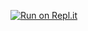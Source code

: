 [![Run on Repl.it](https://repl.it/badge/github/auditmator/py_edu)](https://repl.it/github/auditmator/py_edu)
